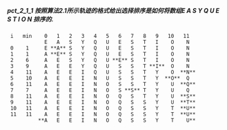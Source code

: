 ##### pct_2_1_1 按照算法2.1所示轨迹的格式给出选择排序是如何将数组E A S Y Q U E S T I O N 排序的.

     i   min    0   1   2   3   4   5   6   7   8   9   10   11
                E   A   S   Y   Q   U   E   S   T   I    O    N
     0    1     E **A** S   Y   Q   U   E   S   T   I    O    N
     1    1     A **E** S   Y   Q   U   E   S   T   I    O    N
     2    6     A   E   S   Y   Q   U **E** S   T   I    O    N
     3    9     A   E   E   Y   Q   U   S   S   T **I**  O    N
     4    11    A   E   E   I   Q   U   S   S   T   Y    O  **N**
     5    10    A   E   E   I   N   U   S   S   T   Y  **O**  Q
     6    11    A   E   E   I   N   O   S   S   T   Y    U  **Q**
     7    7     A   E   E   I   N   O   S **S** T   Y    U    Q
     8    11    A   E   E   I   N   O   Q   S   T   Y    U  **S**
     9    11    A   E   E   I   N   O   Q   S   S   Y    U  **T**
     10   11    A   E   E   I   N   O   Q   S   S   Y    T  **U**
     11   11    A   E   E   I   N   O   Q   S   S   Y    T  **U**
              **A   E   E   I   N   O   Q   S   S   Y    T    U**
